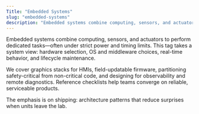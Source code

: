 ```yaml
---
Title: "Embedded Systems"
slug: "embedded-systems"
description: "Embedded systems combine computing, sensors, and actuators to perform dedicated tasks—often under strict power and timing limits. This tag takes a system view:..."
---
```


Embedded systems combine computing, sensors, and actuators to perform dedicated tasks—often under
strict power and timing limits. This tag takes a system view: hardware selection, OS and
middleware choices, real-time behavior, and lifecycle maintenance.

We cover graphics stacks for HMIs, field-updatable firmware, partitioning safety-critical from
non-critical code, and designing for observability and remote diagnostics. Reference checklists
help teams converge on reliable, serviceable products.

The emphasis is on shipping: architecture patterns that reduce surprises when units leave the lab.